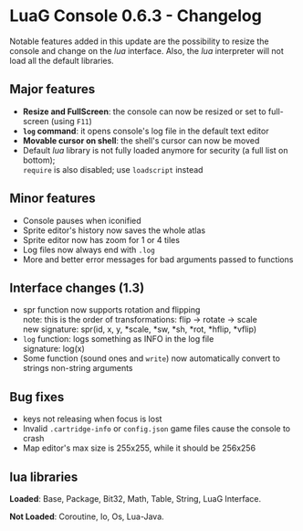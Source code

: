 # LuaG Console 0.6.3 - Changelog

Notable features added in this update are the possibility to resize the console and change on the *lua* interface. Also, the *lua* interpreter will not load all the default libraries.

## Major features
- **Resize and FullScreen**: the console can now be resized or set to full-screen (using `F11`)
- **`log` command**: it opens console's log file in the default text editor
- **Movable cursor on shell**: the shell's cursor can now be moved
- Default *lua* library is not fully loaded anymore for security (a full list on bottom);  
  `require` is also disabled; use `loadscript` instead

## Minor features
- Console pauses when iconified
- Sprite editor's history now saves the whole atlas
- Sprite editor now has zoom for 1 or 4 tiles
- Log files now always end with `.log`
- More and better error messages for bad arguments passed to functions

## Interface changes (1.3)
- spr function now supports rotation and flipping  
  note: this is the order of transformations: flip -> rotate -> scale  
  new signature: spr(id, x, y, *scale, *sw, *sh, *rot, *hflip, *vflip)
- `log` function: logs something as INFO in the log file  
  signature: log(x)
- Some function (sound ones and `write`) now automatically convert to strings non-string arguments

## Bug fixes
- keys not releasing when focus is lost
- Invalid `.cartridge-info` or `config.json` game files cause the console to crash
- Map editor's max size is 255x255, while it should be 256x256

## lua libraries
**Loaded**: 
Base,
Package,
Bit32,
Math,
Table,
String,
LuaG Interface.

**Not Loaded**:
Coroutine,
Io,
Os,
Lua-Java.
